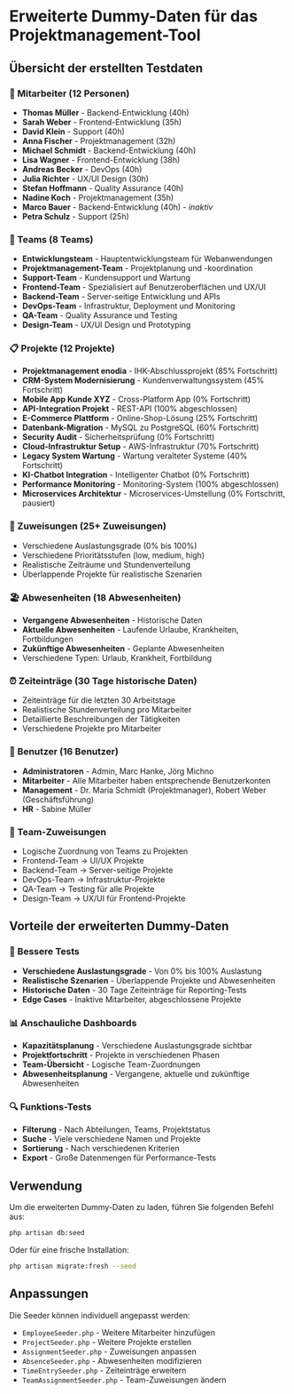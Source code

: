 # Erweiterte Dummy-Daten für das Projektmanagement-Tool

## Übersicht der erstellten Testdaten

### 👥 Mitarbeiter (12 Personen)
- **Thomas Müller** - Backend-Entwicklung (40h)
- **Sarah Weber** - Frontend-Entwicklung (35h)
- **David Klein** - Support (40h)
- **Anna Fischer** - Projektmanagement (32h)
- **Michael Schmidt** - Backend-Entwicklung (40h)
- **Lisa Wagner** - Frontend-Entwicklung (38h)
- **Andreas Becker** - DevOps (40h)
- **Julia Richter** - UX/UI Design (30h)
- **Stefan Hoffmann** - Quality Assurance (40h)
- **Nadine Koch** - Projektmanagement (35h)
- **Marco Bauer** - Backend-Entwicklung (40h) - *inaktiv*
- **Petra Schulz** - Support (25h)

### 🏢 Teams (8 Teams)
- **Entwicklungsteam** - Hauptentwicklungsteam für Webanwendungen
- **Projektmanagement-Team** - Projektplanung und -koordination
- **Support-Team** - Kundensupport und Wartung
- **Frontend-Team** - Spezialisiert auf Benutzeroberflächen und UX/UI
- **Backend-Team** - Server-seitige Entwicklung und APIs
- **DevOps-Team** - Infrastruktur, Deployment und Monitoring
- **QA-Team** - Quality Assurance und Testing
- **Design-Team** - UX/UI Design und Prototyping

### 📋 Projekte (12 Projekte)
- **Projektmanagement enodia** - IHK-Abschlussprojekt (85% Fortschritt)
- **CRM-System Modernisierung** - Kundenverwaltungssystem (45% Fortschritt)
- **Mobile App Kunde XYZ** - Cross-Platform App (0% Fortschritt)
- **API-Integration Projekt** - REST-API (100% abgeschlossen)
- **E-Commerce Plattform** - Online-Shop-Lösung (25% Fortschritt)
- **Datenbank-Migration** - MySQL zu PostgreSQL (60% Fortschritt)
- **Security Audit** - Sicherheitsprüfung (0% Fortschritt)
- **Cloud-Infrastruktur Setup** - AWS-Infrastruktur (70% Fortschritt)
- **Legacy System Wartung** - Wartung veralteter Systeme (40% Fortschritt)
- **KI-Chatbot Integration** - Intelligenter Chatbot (0% Fortschritt)
- **Performance Monitoring** - Monitoring-System (100% abgeschlossen)
- **Microservices Architektur** - Microservices-Umstellung (0% Fortschritt, pausiert)

### 🔗 Zuweisungen (25+ Zuweisungen)
- Verschiedene Auslastungsgrade (0% bis 100%)
- Verschiedene Prioritätsstufen (low, medium, high)
- Realistische Zeiträume und Stundenverteilung
- Überlappende Projekte für realistische Szenarien

### 🏖️ Abwesenheiten (18 Abwesenheiten)
- **Vergangene Abwesenheiten** - Historische Daten
- **Aktuelle Abwesenheiten** - Laufende Urlaube, Krankheiten, Fortbildungen
- **Zukünftige Abwesenheiten** - Geplante Abwesenheiten
- Verschiedene Typen: Urlaub, Krankheit, Fortbildung

### ⏰ Zeiteinträge (30 Tage historische Daten)
- Zeiteinträge für die letzten 30 Arbeitstage
- Realistische Stundenverteilung pro Mitarbeiter
- Detaillierte Beschreibungen der Tätigkeiten
- Verschiedene Projekte pro Mitarbeiter

### 👤 Benutzer (16 Benutzer)
- **Administratoren** - Admin, Marc Hanke, Jörg Michno
- **Mitarbeiter** - Alle Mitarbeiter haben entsprechende Benutzerkonten
- **Management** - Dr. Maria Schmidt (Projektmanager), Robert Weber (Geschäftsführung)
- **HR** - Sabine Müller

### 🎯 Team-Zuweisungen
- Logische Zuordnung von Teams zu Projekten
- Frontend-Team → UI/UX Projekte
- Backend-Team → Server-seitige Projekte
- DevOps-Team → Infrastruktur-Projekte
- QA-Team → Testing für alle Projekte
- Design-Team → UX/UI für Frontend-Projekte

## Vorteile der erweiterten Dummy-Daten

### 🧪 Bessere Tests
- **Verschiedene Auslastungsgrade** - Von 0% bis 100% Auslastung
- **Realistische Szenarien** - Überlappende Projekte und Abwesenheiten
- **Historische Daten** - 30 Tage Zeiteinträge für Reporting-Tests
- **Edge Cases** - Inaktive Mitarbeiter, abgeschlossene Projekte

### 📊 Anschauliche Dashboards
- **Kapazitätsplanung** - Verschiedene Auslastungsgrade sichtbar
- **Projektfortschritt** - Projekte in verschiedenen Phasen
- **Team-Übersicht** - Logische Team-Zuordnungen
- **Abwesenheitsplanung** - Vergangene, aktuelle und zukünftige Abwesenheiten

### 🔍 Funktions-Tests
- **Filterung** - Nach Abteilungen, Teams, Projektstatus
- **Suche** - Viele verschiedene Namen und Projekte
- **Sortierung** - Nach verschiedenen Kriterien
- **Export** - Große Datenmengen für Performance-Tests

## Verwendung

Um die erweiterten Dummy-Daten zu laden, führen Sie folgenden Befehl aus:

```bash
php artisan db:seed
```

Oder für eine frische Installation:

```bash
php artisan migrate:fresh --seed
```

## Anpassungen

Die Seeder können individuell angepasst werden:
- `EmployeeSeeder.php` - Weitere Mitarbeiter hinzufügen
- `ProjectSeeder.php` - Weitere Projekte erstellen
- `AssignmentSeeder.php` - Zuweisungen anpassen
- `AbsenceSeeder.php` - Abwesenheiten modifizieren
- `TimeEntrySeeder.php` - Zeiteinträge erweitern
- `TeamAssignmentSeeder.php` - Team-Zuweisungen ändern










